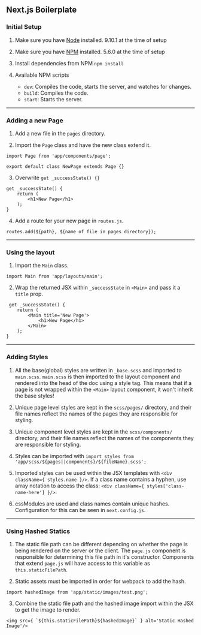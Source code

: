 ## Next.js Boilerplate

### Initial Setup

1. Make sure you have [Node](https://nodejs.org/en/) installed.
9.10.1 at the time of setup

2. Make sure you have [NPM](https://www.npmjs.com/) installed.
5.6.0 at the time of setup

3. Install dependencies from NPM
`npm install`

4. Available NPM scripts
    - `dev`: Compiles the code, starts the server, and watches for changes.
    - `build`: Compiles the code.
    - `start`: Starts the server.

---

### Adding a new Page
1. Add a new file in the `pages` directory.

2. Import the `Page` class and have the new class extend it.
```
import Page from 'app/components/page';
```
```
export default class NewPage extends Page {}
```

3. Overwrite `get _successState() {}`
```
get _successState() {
    return (
        <h1>New Page</h1>
    );
}
```

4. Add a route for your new page in `routes.js`.
```
routes.add(${path}, ${name of file in pages directory});
```

---

### Using the layout
1. Import the `Main` class.
```
import Main from 'app/layouts/main';
```

2. Wrap the returned JSX within `_successState` in `<Main>` and pass it a `title` prop.
```
 get _successState() {
    return (
        <Main title='New Page'>
            <h1>New Page</h1>
        </Main>
    );
}
```

---

### Adding Styles
1. All the base(global) styles are written in `_base.scss` and imported to `main.scss`.  `main.scss` is then imported to the layout component and rendered into the head of the doc using a style tag. This means that if a page is not wrapped within the `<Main>` layout component, it won't inherit the base styles!

2. Unique page level styles are kept in the `scss/pages/` directory, and their file names reflect the names of the pages they are responsible for styling.

3. Unique component level styles are kept in the `scss/components/` directory, and their file names reflect the names of the components they are responsible for styling.

4. Styles can be imported with `import styles from 'app/scss/${pages||components}/${fileName}.scss';`

5. Imported styles can be used within the JSX templates with `<div className={ styles.name }/>`. If a class name contains a hyphen, use array notation to access the class: `<div className={ styles['class-name-here'] }/>`.

6. cssModules are used and class names contain unique hashes. Configuration for this can be seen in `next.config.js`.

---

### Using Hashed Statics

1. The static file path can be different depending on whether the page is being rendered on the server or the client. The `page.js` component is responsible for determining this file path in it's constructor. Components that extend `page.js` will have access to this variable as `this.staticFilePath`.

2. Static assets must be imported in order for webpack to add the hash.
```
import hashedImage from 'app/static/images/test.png';
```

3. Combine the static file path and the hashed image import within the JSX to get the image to render.
```
<img src={ `${this.staticFilePath}${hashedImage}` } alt='Static Hashed Image'/>
```
